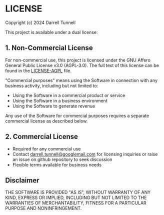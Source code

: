 # LICENSE

Copyright (c) 2024 Darrell Tunnell

This project is available under a dual license:

## 1. Non-Commercial License

For non-commercial use, this project is licensed under the GNU Affero General Public License v3.0 (AGPL-3.0). The full text of this license can be found in the [LICENSE-AGPL](LICENSE-AGPL) file.

"Commercial purposes" means using the Software in connection with any business activity, including but not limited to:
- Using the Software in a commercial product or service
- Using the Software in a business environment
- Using the Software to generate revenue

Any use of the Software for commercial purposes requires a separate commercial license as described below.

## 2. Commercial License

- Required for any commercial use
- Contact darrell.tunnell@googlemail.com for licensing inquiries or raise an issue on github repository to seek discussion
- Flexible terms available for business needs

## Disclaimer

THE SOFTWARE IS PROVIDED "AS IS", WITHOUT WARRANTY OF ANY KIND, EXPRESS OR IMPLIED, INCLUDING BUT NOT LIMITED TO THE WARRANTIES OF MERCHANTABILITY, FITNESS FOR A PARTICULAR PURPOSE AND NONINFRINGEMENT.